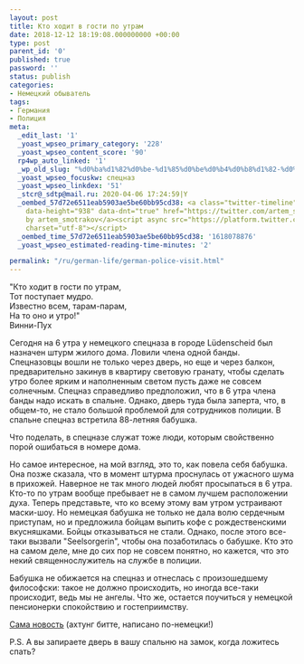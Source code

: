 ```yaml
---
layout: post
title: Кто ходит в гости по утрам
date: 2018-12-12 18:19:08.000000000 +00:00
type: post
parent_id: '0'
published: true
password: ''
status: publish
categories:
- Немецкий обыватель
tags:
- Германия
- Полиция
meta:
  _edit_last: '1'
  _yoast_wpseo_primary_category: '228'
  _yoast_wpseo_content_score: '90'
  rp4wp_auto_linked: '1'
  _wp_old_slug: "%d0%ba%d1%82%d0%be-%d1%85%d0%be%d0%b4%d0%b8%d1%82-%d0%b2-%d0%b3%d0%be%d1%81%d1%82%d0%b8-%d0%bf%d0%be-%d1%83%d1%82%d1%80%d0%b0%d0%bc"
  _yoast_wpseo_focuskw: спецназ
  _yoast_wpseo_linkdex: '51'
  _stcr@_sdtp@mail.ru: 2020-04-06 17:24:59|Y
  _oembed_57d72e6511eab5903ae5be60bb95cd38: <a class="twitter-timeline" data-width="625"
    data-height="938" data-dnt="true" href="https://twitter.com/artem_smotrakov?ref_src=twsrc%5Etfw">Tweets
    by artem_smotrakov</a><script async src="https://platform.twitter.com/widgets.js"
    charset="utf-8"></script>
  _oembed_time_57d72e6511eab5903ae5be60bb95cd38: '1618078876'
  _yoast_wpseo_estimated-reading-time-minutes: '2'

permalink: "/ru/german-life/german-police-visit.html"
---
```



"Кто ходит в гости по утрам,   
Тот поступает мудро.   
Известно всем, тарам-парам,   
На то оно и утро!"  
Винни-Пух





Сегодня на 6 утра у немецкого спецназа в городе Lüdenscheid был назначен штурм жилого дома. Ловили члена одной банды. Спецназовцы вошли не только через дверь, но еще и через балкон, предварительно закинув в квартиру световую гранату, чтобы сделать утро более ярким и наполненным светом пусть даже не совсем солнечным. Спецназ справедливо предположил, что в 6 утра члена банды надо искать в спальне. Однако, дверь туда была заперта, что, в общем-то, не стало большой проблемой для сотрудников полиции. В спальне спецназ встретила 88-летняя бабушка.





Что поделать, в спецназе служат тоже люди, которым свойственно порой ошибаться в номере дома.





Но самое интересное, на мой взгляд, это то, как повела себя бабушка. Она позже сказала, что в момент штурма проснулась от ужасного шума в прихожей. Наверное не так много людей любят просыпаться в 6 утра. Кто-то по утрам вообще пребывает не в самом лучшем расположении духа. Теперь представьте, что ко всему этому вам утром устраивают маски-шоу. Но немецкая бабушка не только не дала волю сердечным приступам, но и предложила бойцам выпить кофе с рождественскими вкусняшками. Бойцы отказываться не стали. Однако, после этого все-таки вызвали "Seelsorgerin", чтобы она позаботилась о бабушке. Кто это на самом деле, мне до сих пор не совсем понятно, но кажется, что это некий священнослужитель на службе в полиции.





Бабушка не обижается на спецназ и отнеслась с произошедшему философски: такое не должно происходить, но иногда все-таки происходит, ведь мы не ангелы. Что же, остается поучиться у немецкой пенсионерки спокойствию и гостеприимству.





[Сама новость](https://www.come-on.de/luedenscheid/sek-beamten-polizei-unterlaeuft-einsatz-luedenscheid-peinliche-panne-10835401.html) (ахтунг битте, написано по-немецки!)





P.S. А вы запираете дверь в вашу спальню на замок, когда ложитесь спать?



